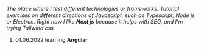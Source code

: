 *The place where I test different technologies or frameworks. Tutorial exercises on different directions of Javascript, such as Typescript, Node js or Electron. Right now I like **Next js** because it helps with SEO, and I'm trying Tailwind css.* 

1. 01.06.2022 learning **Angular**
